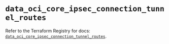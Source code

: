# `data_oci_core_ipsec_connection_tunnel_routes`

Refer to the Terraform Registry for docs: [`data_oci_core_ipsec_connection_tunnel_routes`](https://registry.terraform.io/providers/oracle/oci/7.19.0/docs/data-sources/core_ipsec_connection_tunnel_routes).
